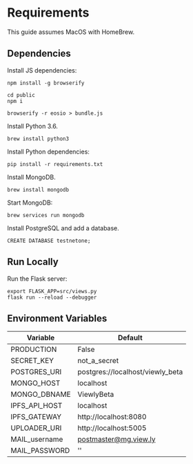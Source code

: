 # Requirements
This guide assumes MacOS with HomeBrew.

## Dependencies
Install JS dependencies:
```
npm install -g browserify

cd public
npm i

browserify -r eosio > bundle.js
```


Install Python 3.6. 
```
brew install python3
```


Install Python dependencies:
```
pip install -r requirements.txt
```


Install MongoDB.
```
brew install mongodb
```

Start MongoDB:
```
brew services run mongodb
```

Install PostgreSQL and add a database.
```
CREATE DATABASE testnetone;
```

## Run Locally
Run the Flask server:
```
export FLASK_APP=src/views.py
flask run --reload --debugger
```


## Environment Variables

| Variable      | Default                          |
| ------------- | -------------------------------- |
| PRODUCTION    | False                            |
| SECRET_KEY    | not_a_secret                     |
| POSTGRES_URI  | postgres://localhost/viewly_beta |
| MONGO_HOST    | localhost                        |
| MONGO_DBNAME  | ViewlyBeta                       |
| IPFS_API_HOST | localhost                        |
| IPFS_GATEWAY  | http://localhost:8080            |
| UPLOADER_URI  | http://localhost:5005            |
| MAIL_username | postmaster@mg.view.ly            |
| MAIL_PASSWORD | ''                               |